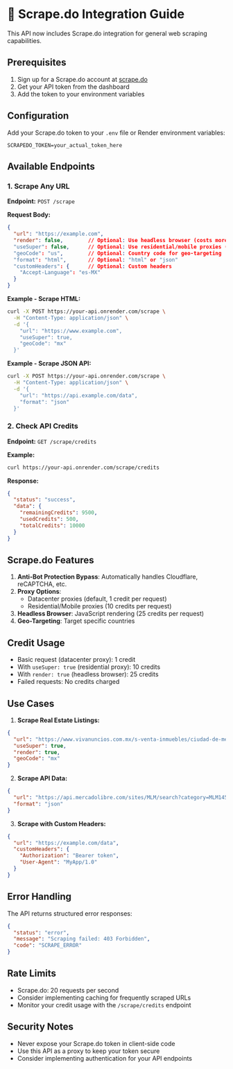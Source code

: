 # 🔧 Scrape.do Integration Guide

This API now includes Scrape.do integration for general web scraping capabilities.

## Prerequisites

1. Sign up for a Scrape.do account at [scrape.do](https://scrape.do)
2. Get your API token from the dashboard
3. Add the token to your environment variables

## Configuration

Add your Scrape.do token to your `.env` file or Render environment variables:

```
SCRAPEDO_TOKEN=your_actual_token_here
```

## Available Endpoints

### 1. Scrape Any URL

**Endpoint:** `POST /scrape`

**Request Body:**
```json
{
  "url": "https://example.com",
  "render": false,        // Optional: Use headless browser (costs more credits)
  "useSuper": false,      // Optional: Use residential/mobile proxies (costs more)
  "geoCode": "us",        // Optional: Country code for geo-targeting
  "format": "html",       // Optional: "html" or "json"
  "customHeaders": {      // Optional: Custom headers
    "Accept-Language": "es-MX"
  }
}
```

**Example - Scrape HTML:**
```bash
curl -X POST https://your-api.onrender.com/scrape \
  -H "Content-Type: application/json" \
  -d '{
    "url": "https://www.example.com",
    "useSuper": true,
    "geoCode": "mx"
  }'
```

**Example - Scrape JSON API:**
```bash
curl -X POST https://your-api.onrender.com/scrape \
  -H "Content-Type: application/json" \
  -d '{
    "url": "https://api.example.com/data",
    "format": "json"
  }'
```

### 2. Check API Credits

**Endpoint:** `GET /scrape/credits`

**Example:**
```bash
curl https://your-api.onrender.com/scrape/credits
```

**Response:**
```json
{
  "status": "success",
  "data": {
    "remainingCredits": 9500,
    "usedCredits": 500,
    "totalCredits": 10000
  }
}
```

## Scrape.do Features

1. **Anti-Bot Protection Bypass**: Automatically handles Cloudflare, reCAPTCHA, etc.
2. **Proxy Options**:
   - Datacenter proxies (default, 1 credit per request)
   - Residential/Mobile proxies (10 credits per request)
3. **Headless Browser**: JavaScript rendering (25 credits per request)
4. **Geo-Targeting**: Target specific countries

## Credit Usage

- Basic request (datacenter proxy): 1 credit
- With `useSuper: true` (residential proxy): 10 credits
- With `render: true` (headless browser): 25 credits
- Failed requests: No credits charged

## Use Cases

1. **Scrape Real Estate Listings:**
```json
{
  "url": "https://www.vivanuncios.com.mx/s-venta-inmuebles/ciudad-de-mexico/v1c1097l11518p1",
  "useSuper": true,
  "render": true,
  "geoCode": "mx"
}
```

2. **Scrape API Data:**
```json
{
  "url": "https://api.mercadolibre.com/sites/MLM/search?category=MLM1459",
  "format": "json"
}
```

3. **Scrape with Custom Headers:**
```json
{
  "url": "https://example.com/data",
  "customHeaders": {
    "Authorization": "Bearer token",
    "User-Agent": "MyApp/1.0"
  }
}
```

## Error Handling

The API returns structured error responses:

```json
{
  "status": "error",
  "message": "Scraping failed: 403 Forbidden",
  "code": "SCRAPE_ERROR"
}
```

## Rate Limits

- Scrape.do: 20 requests per second
- Consider implementing caching for frequently scraped URLs
- Monitor your credit usage with the `/scrape/credits` endpoint

## Security Notes

- Never expose your Scrape.do token in client-side code
- Use this API as a proxy to keep your token secure
- Consider implementing authentication for your API endpoints